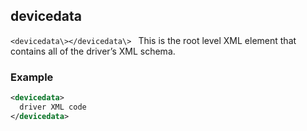 
## devicedata

`<devicedata\></devicedata\>
`
This is the root level XML element that contains all of the driver’s XML schema. 


### Example

```xml
<devicedata>
  driver XML code
</devicedata>  
```
